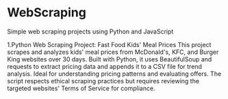 # WebScraping
Simple web scraping projects using Python and JavaScript

1.Python
Web Scraping Project: Fast Food Kids' Meal Prices
This project scrapes and analyzes kids' meal prices from McDonald's, KFC, and Burger King websites over 30 days. Built with Python, it uses BeautifulSoup and requests to extract pricing data and appends it to a CSV file for trend analysis.
Ideal for understanding pricing patterns and evaluating offers. The script respects ethical scraping practices but requires reviewing the targeted websites' Terms of Service for compliance.
